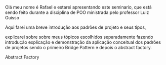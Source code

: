 Olá meu nome é Rafael e estarei apresentando este seminario, que está sendo feito durante a disciplina de POO ministrada pelo professor Luiz Guisso

Aqui farei uma breve introdução aos padrões de projeto e seus tipos,

explicarei sobre sobre meus tópicos escolhidos separadamente fazendo introdução explicação e demonstração da aplicação conceitual dos padrões de projetos sendo o primeiro Bridge Pattern
e depois o abstract factory.


Abstract Factory
